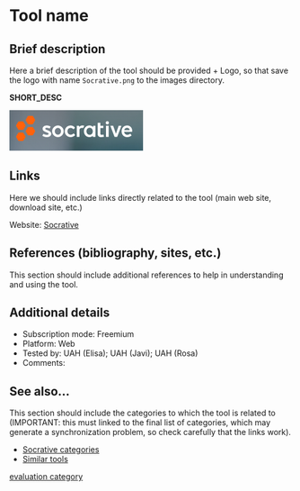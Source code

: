 # Tool name

## Brief description

Here a brief description of the tool should be provided + Logo, so
that save the logo with name `Socrative.png` to the images directory.

__SHORT_DESC__

![](images/Socrative.png)

## Links

Here we should include links directly related to the tool (main web
site, download site, etc.)

Website: [Socrative](https://www.socrative.com/)


## References (bibliography, sites, etc.)

This section should include additional references to help in
understanding and using the tool.


## Additional details

- Subscription mode: Freemium
- Platform: Web
- Tested by: UAH (Elisa); UAH (Javi); UAH (Rosa)
- Comments: 


## See also...

This section should include the categories to which the tool is
related to (IMPORTANT: this must linked to the final list of
categories, which may generate a synchronization problem, so check
carefully that the links work).

- [Socrative categories](https://github.com/e-CLOSE/Toolbox/issues/9)
- [Similar tools](https://github.com/e-CLOSE/Toolbox/issues?q=is%3Afeedback+is%3Aevaluation)

[evaluation category](https://github.com/e-CLOSE/Toolbox/issues?q=is%3Afeedback+is%3Aevaluation)
